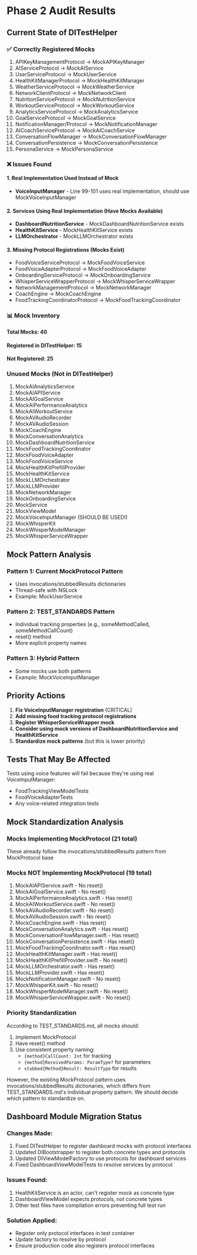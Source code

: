 # Phase 2 Audit Results

## Current State of DITestHelper

### ✅ Correctly Registered Mocks
1. APIKeyManagementProtocol → MockAPIKeyManager
2. AIServiceProtocol → MockAIService
3. UserServiceProtocol → MockUserService
4. HealthKitManagerProtocol → MockHealthKitManager
5. WeatherServiceProtocol → MockWeatherService
6. NetworkClientProtocol → MockNetworkClient
7. NutritionServiceProtocol → MockNutritionService
8. WorkoutServiceProtocol → MockWorkoutService
9. AnalyticsServiceProtocol → MockAnalyticsService
10. GoalServiceProtocol → MockGoalService
11. NotificationManager/Protocol → MockNotificationManager
12. AICoachServiceProtocol → MockAICoachService
13. ConversationFlowManager → MockConversationFlowManager
14. ConversationPersistence → MockConversationPersistence
15. PersonaService → MockPersonaService

### ❌ Issues Found

#### 1. Real Implementation Used Instead of Mock
- **VoiceInputManager** - Line 99-101 uses real implementation, should use MockVoiceInputManager

#### 2. Services Using Real Implementation (Have Mocks Available)
- **DashboardNutritionService** - MockDashboardNutritionService exists
- **HealthKitService** - MockHealthKitService exists
- **LLMOrchestrator** - MockLLMOrchestrator exists

#### 3. Missing Protocol Registrations (Mocks Exist)
- FoodVoiceServiceProtocol → MockFoodVoiceService
- FoodVoiceAdapterProtocol → MockFoodVoiceAdapter
- OnboardingServiceProtocol → MockOnboardingService
- WhisperServiceWrapperProtocol → MockWhisperServiceWrapper
- NetworkManagementProtocol → MockNetworkManager
- CoachEngine → MockCoachEngine
- FoodTrackingCoordinatorProtocol → MockFoodTrackingCoordinator

### 📊 Mock Inventory

#### Total Mocks: 40
#### Registered in DITestHelper: 15
#### Not Registered: 25

### Unused Mocks (Not in DITestHelper)
1. MockAIAnalyticsService
2. MockAIAPIService
3. MockAIGoalService
4. MockAIPerformanceAnalytics
5. MockAIWorkoutService
6. MockAVAudioRecorder
7. MockAVAudioSession
8. MockCoachEngine
9. MockConversationAnalytics
10. MockDashboardNutritionService
11. MockFoodTrackingCoordinator
12. MockFoodVoiceAdapter
13. MockFoodVoiceService
14. MockHealthKitPrefillProvider
15. MockHealthKitService
16. MockLLMOrchestrator
17. MockLLMProvider
18. MockNetworkManager
19. MockOnboardingService
20. MockService
21. MockViewModel
22. MockVoiceInputManager (SHOULD BE USED!)
23. MockWhisperKit
24. MockWhisperModelManager
25. MockWhisperServiceWrapper

## Mock Pattern Analysis

### Pattern 1: Current MockProtocol Pattern
- Uses invocations/stubbedResults dictionaries
- Thread-safe with NSLock
- Example: MockUserService

### Pattern 2: TEST_STANDARDS Pattern
- Individual tracking properties (e.g., someMethodCalled, someMethodCallCount)
- reset() method
- More explicit property names

### Pattern 3: Hybrid Pattern
- Some mocks use both patterns
- Example: MockVoiceInputManager

## Priority Actions

1. **Fix VoiceInputManager registration** (CRITICAL)
2. **Add missing food tracking protocol registrations**
3. **Register WhisperServiceWrapper mock**
4. **Consider using mock versions of DashboardNutritionService and HealthKitService**
5. **Standardize mock patterns** (but this is lower priority)

## Tests That May Be Affected

Tests using voice features will fail because they're using real VoiceInputManager:
- FoodTrackingViewModelTests
- FoodVoiceAdapterTests
- Any voice-related integration tests

## Mock Standardization Analysis

### Mocks Implementing MockProtocol (21 total)
These already follow the invocations/stubbedResults pattern from MockProtocol base

### Mocks NOT Implementing MockProtocol (19 total)
1. MockAIAPIService.swift - No reset()
2. MockAIGoalService.swift - No reset()
3. MockAIPerformanceAnalytics.swift - Has reset()
4. MockAIWorkoutService.swift - No reset()
5. MockAVAudioRecorder.swift - No reset()
6. MockAVAudioSession.swift - No reset()
7. MockCoachEngine.swift - Has reset()
8. MockConversationAnalytics.swift - Has reset()
9. MockConversationFlowManager.swift - Has reset()
10. MockConversationPersistence.swift - Has reset()
11. MockFoodTrackingCoordinator.swift - Has reset()
12. MockHealthKitManager.swift - Has reset()
13. MockHealthKitPrefillProvider.swift - No reset()
14. MockLLMOrchestrator.swift - Has reset()
15. MockLLMProvider.swift - Has reset()
16. MockNotificationManager.swift - No reset()
17. MockWhisperKit.swift - No reset()
18. MockWhisperModelManager.swift - No reset()
19. MockWhisperServiceWrapper.swift - No reset()

### Priority Standardization
According to TEST_STANDARDS.md, all mocks should:
1. Implement MockProtocol
2. Have reset() method
3. Use consistent property naming:
   - `{method}CallCount: Int` for tracking
   - `{method}ReceivedParams: ParamType?` for parameters
   - `stubbed{Method}Result: ResultType` for results

However, the existing MockProtocol pattern uses invocations/stubbedResults dictionaries, which differs from TEST_STANDARDS.md's individual property pattern. We should decide which pattern to standardize on.

## Dashboard Module Migration Status

### Changes Made:
1. Fixed DITestHelper to register dashboard mocks with protocol interfaces
2. Updated DIBootstrapper to register both concrete types and protocols
3. Updated DIViewModelFactory to use protocols for dashboard services
4. Fixed DashboardViewModelTests to resolve services by protocol

### Issues Found:
1. HealthKitService is an actor, can't register mock as concrete type
2. DashboardViewModel expects protocols, not concrete types
3. Other test files have compilation errors preventing full test run

### Solution Applied:
- Register only protocol interfaces in test container
- Update factory to resolve by protocol
- Ensure production code also registers protocol interfaces